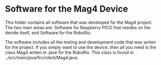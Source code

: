 # Software for the Mag4 Device

This folder contains all software that was developed for the Mag4 project.  The two 
main areas are: Software for Raspberry PICO that resides on the devide itself, 
and Software for the RoboRio.

The software includes all the testing and development code that was writen for the
project.  If you simply want to use the device, then all you need is the class Mag4 
writen in Jave for the RoboRio.  This class is found in ../src/main/java/frc/robot/Mag4.java.

